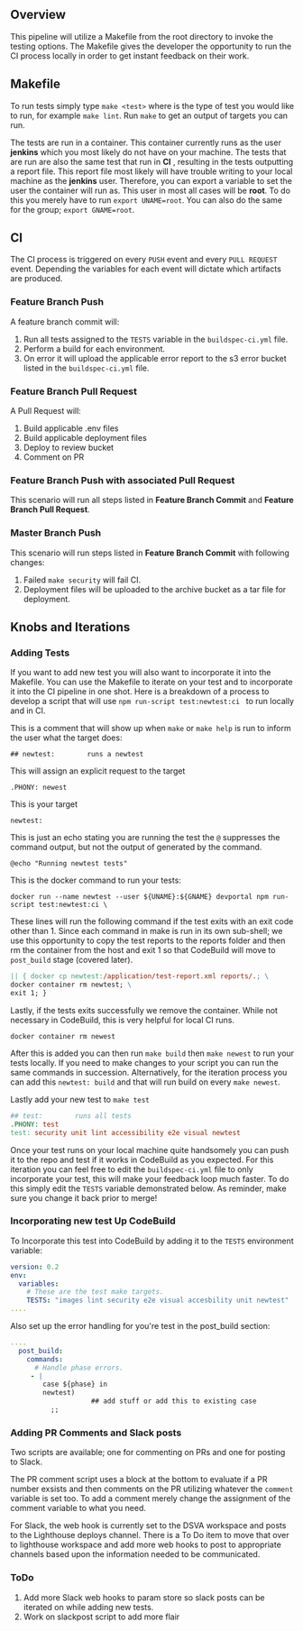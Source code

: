 ## Overview
This pipeline will utilize a Makefile from the root directory to invoke the testing options. The Makefile gives the developer the opportunity to run the CI process locally in order to get instant feedback on their work. 

## Makefile
To run tests simply type `make <test>` where <test> is the type of test you would like to run, for example `make lint`. Run `make` to get an output of targets you can run.

 The tests are run in a container. This container currently runs as the user __jenkins__ which you most likely do not have on your machine. The tests that are run are also the same test that run in __CI__ , resulting in the tests outputting a report file. This report file most likely will have trouble writing to your local machine as the __jenkins__ user. Therefore, you can export a variable to set the user the container will run as. This user in most all cases will be __root__. To do this you merely have to run `export UNAME=root`. You can also do the same for the group; `export GNAME=root`.

## CI 

The CI process is triggered on every `PUSH` event and every `PULL REQUEST` event. Depending the variables for each event will dictate which artifacts are produced. 

### Feature Branch Push

A feature branch commit will:

1. Run all tests assigned to the `TESTS` variable in the `buildspec-ci.yml` file. 
2. Perform a build for each environment.
3. On error it will upload the applicable error report to the s3 error bucket listed in the `buildspec-ci.yml` file.

### Feature Branch Pull Request

A Pull Request will:

1. Build applicable .env files
2. Build applicable deployment files
3. Deploy to review bucket
4. Comment on PR

### Feature Branch Push with associated Pull Request

This scenario will run all steps listed in __Feature Branch Commit__ and __Feature Branch Pull Request__.

### Master Branch Push

This scenario will run steps listed in __Feature Branch Commit__ with following changes:

1. Failed `make security` will fail CI. 
2. Deployment files will be uploaded to the archive bucket as a tar file for deployment.

## Knobs and Iterations

### Adding Tests

If you want to add new test you will also want to incorporate it into the Makefile. You can use the Makefile to iterate on your test and to incorporate it into the CI pipeline in one shot. Here is a breakdown of a process to develop a script that will use `npm run-script test:newtest:ci ` to run locally and in CI.

This is a comment that will show up when `make` or `make help` is run to inform the user what the target does:

`## newtest:		runs a newtest`

This will assign an explicit request to the target

`.PHONY: newest` 

This is your target

`newtest:`

This is just an echo stating you are running the test the `@` suppresses the command output, but not the output of generated by the command.

`@echo "Running newtest tests"`

This is the docker command to run your tests:

`docker run --name newtest --user ${UNAME}:${GNAME} devportal npm run-script test:newtest:ci \`

These lines will run the following command if the test exits with an exit code other than 1. Since each command in make is run in its own sub-shell; we use this opportunity to copy the test reports to the reports folder and then rm the container from the host and exit 1 so that CodeBuild will move to `post_build` stage (covered later).

```makefile
|| { docker cp newtest:/application/test-report.xml reports/.; \
docker container rm newtest; \
exit 1; }
```

Lastly, if the tests exits successfully we remove the container. While not necessary in CodeBuild, this is very helpful for local CI runs. 

`docker container rm newest`

After this is added you can then run `make build` then `make newest` to run your tests locally. If you need to make changes to your script you can run the same commands in succession. Alternatively, for the iteration process you can add this `newtest: build` and that will run build on every `make newest`.  

Lastly add your new test to `make test`

```makefile
## test:		runs all tests
.PHONY: test
test: security unit lint accessibility e2e visual newtest
```

Once your test runs on your local machine quite handsomely you can push it to the repo and test if it works in CodeBuild as you expected. For this iteration you can feel free to edit the `buildspec-ci.yml` file to only incorporate your test, this will make your feedback loop much faster. To do this simply edit the `TESTS` variable demonstrated below. As reminder, make sure you change it back prior to merge! 

### Incorporating new test Up CodeBuild

To Incorporate this test into CodeBuild by adding it to the `TESTS` environment variable:

```yaml
version: 0.2
env:
  variables:
    # These are the test make targets.
    TESTS: "images lint security e2e visual accesbility unit newtest"
....
```

Also set up the error handling for you're test in the post_build section:

```yaml
....
  post_build:
    commands:
      # Handle phase errors.
     - |
        case ${phase} in
        newtest)
					## add stuff or add this to existing case
          ;;
```



### Adding PR Comments and Slack posts

Two scripts are available; one for commenting on PRs and one for posting to Slack. 

The PR comment script uses a block at the bottom to evaluate if a PR number exsists and then comments on the PR utilizing whatever the `comment` variable is set too. To add a comment merely change the assignment of the comment variable to what you need. 

For Slack, the web hook is currently set to the DSVA workspace and posts to the Lighthouse deploys channel. There is a To Do item to move that over to lighthouse workspace and add more web hooks to post to appropriate channels based upon the information needed to be communicated. 



### ToDo

1. Add more Slack web hooks to param store so slack posts can be iterated on while adding new tests.
2. Work on slackpost script to add more flair
